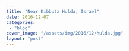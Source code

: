 ```yaml
---
title: "Near Kibbutz Hulda, Israel"
date: 2016-12-07
categories: 
 - "blog"
cover_image: "/assets/img/2016/12/hulda.jpg"
layout: "post"
---
```



